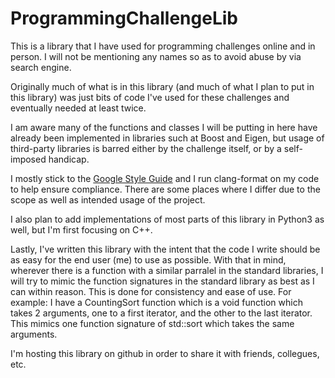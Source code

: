 # ProgrammingChallengeLib

This is a library that I have used for programming challenges online and in person. I will not be mentioning any names so as to avoid abuse by via search engine.

Originally much of what is in this library (and much of what I plan to put in this library) was just bits of code I've used for these challenges and eventually needed at least twice.

I am aware many of the functions and classes I will be putting in here have already been implemented in libraries such at Boost and Eigen, but usage of third-party libraries is barred either by the challenge itself, or by a self-imposed handicap.

I mostly stick to the [Google Style Guide](https://google.github.io/styleguide/cppguide.html) and I run clang-format on my code to help ensure compliance. There are some places where I differ due to the scope as well as intended usage of the project.

I also plan to add implementations of most parts of this library in Python3 as well, but I'm first focusing on C++.

Lastly, I've written this library with the intent that the code I write should be as easy for the end user (me) to use as possible. With that in mind, wherever there is a function with a similar parralel in the standard libraries, I will try to mimic the function signatures in the standard library as best as I can within reason. This is done for consistency and ease of use.
For example: I have a CountingSort function which is a void function which takes 2 arguments, one to a first iterator, and the other to the last iterator. This mimics one function signature of std::sort which takes the same arguments.

I'm hosting this library on github in order to share it with friends, collegues, etc.
